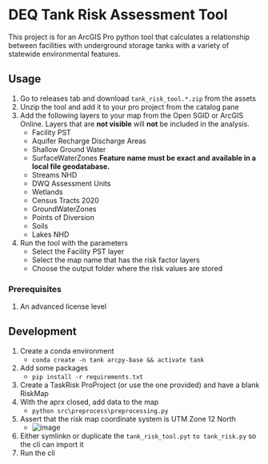 # DEQ Tank Risk Assessment Tool

This project is for an ArcGIS Pro python tool that calculates a relationship between facilities with underground storage tanks with a variety of statewide environmental features.

## Usage

1. Go to releases tab and download `tank_risk_tool.*.zip` from the assets
1. Unzip the tool and add it to your pro project from the catalog pane
1. Add the following layers to your map from the Open SGID or ArcGIS Online. Layers that are **not visible** will **not** be included in the analysis.
   - Facility PST
   - Aquifer Recharge Discharge Areas
   - Shallow Ground Water
   - SurfaceWaterZones **Feature name must be exact and available in a local file geodatabase.**
   - Streams NHD
   - DWQ Assessment Units
   - Wetlands
   - Census Tracts 2020
   - GroundWaterZones
   - Points of Diversion
   - Soils
   - Lakes NHD
1. Run the tool with the parameters
   - Select the Facility PST layer
   - Select the map name that has the risk factor layers
   - Choose the output folder where the risk values are stored

### Prerequisites

1. An advanced license level

## Development

1. Create a conda environment
   - `conda create -n tank arcpy-base && activate tank`
1. Add some packages
   - `pip install -r requirements.txt`
1. Create a TaskRisk ProProject (or use the one provided) and have a blank RiskMap
1. With the aprx closed, add data to the map
   - `python src\preprocess\preprocessing.py`
1. Assert that the risk map coordinate system is UTM Zone 12 North
   - ![image](https://user-images.githubusercontent.com/325813/230181252-cd362df2-f0b3-4ff5-9af8-e1819a430deb.png)
1. Either symlinkn or duplicate the `tank_risk_tool.pyt` `to tank_risk.py` so the cli can import it
1. Run the cli

